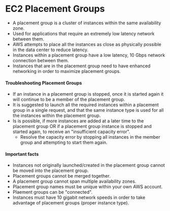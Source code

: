 # EC2 Placement Groups

- A placement group is a cluster of instances within the same availability zone.
- Used for applications that require an extremely low latency network between them.
- AWS attempts to place all the instances as close as physically possible in the
  data center to reduce latency.
- Instances within a placement group have a low latency, 10 Gbps network
  connection between them.
- Instances that are in the placement group need to have enhanced networking in
  order to maximize placement groups.

#### Troubleshooting Placement Groups

- If an instance in a placement group is stopped, once it is started again it
  will continue to be a member of the placement group.
- It is suggested to launch all the required instances within a placement group
  in a single request, and that the same instance type is used for all the
  instances within the placement group.
- Is is possible, if more instances are added at a later time to the placement
  group OR if a placement group instance is stopped and started again, to
  receive an "insufficient capacity error".
  - Resolve the capacity error by stopping all instances in the member group and
    attempting to start them again.

#### Important facts

- Instances not originally launched/created in the placement group cannot be
  moved into the placement group.
- Placement groups cannot be merged together.
- A placement group cannot span multiple availability zones.
- Placement group names must be unique within your own AWS account.
- Plaement groups can be "connected".
- Instances must have 10 gigabit network speeds in order to take advantage of
  placement groups (proper instance type).

